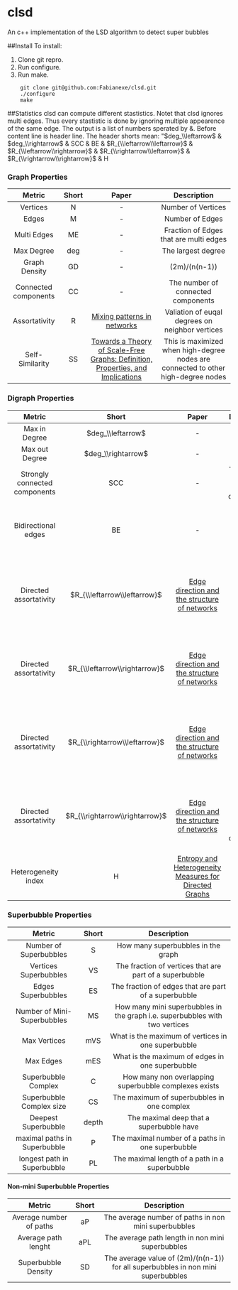 # clsd
An c++ implementation of the LSD algorithm to detect super bubbles

##Install
To install:
1. Clone git repro.
2. Run configure.
3. Run make.
```
    git clone git@github.com:Fabianexe/clsd.git
    ./configure 
	make
```
##Statistics
clsd can compute different stastistics.
Notet that clsd ignores multi edges. Thus every stastistic is done by ignoring multiple appearence of the same edge.
The output is a list of numbers sperated by &.
Before content line is header line. The header shorts mean:
"$deg_\\leftarrow$ & $deg_\\rightarrow$ & SCC & BE & $R_{\\leftarrow\\leftarrow}$ & $R_{\\leftarrow\\rightarrow}$ & $R_{\\rightarrow\\leftarrow}$ & $R_{\\rightarrow\\rightarrow}$ & H

### Graph Properties
| Metric                      | Short       | Paper    | Description    |
|:---------------------------:|:-----------:|:--------:|:--------------:|
|Vertices                     | N           | -        | Number of Vertices  |
|Edges                        | M           | -        | Number of Edges  |
|Multi Edges                  | ME          | -        | Fraction of Edges that are multi edges |
|Max Degree                   | deg         | -        | The largest degree  |
|Graph Density                | GD          | -        | (2m)/(n(n-1))  |
|Connected components         | CC          | -        | The number of connected components|
|Assortativity                | R           | [Mixing patterns in networks](https://journals.aps.org/pre/pdf/10.1103/PhysRevE.67.026126) | Valiation of euqal degrees on neighbor vertices 
|Self-Similarity              | SS          | [Towards a Theory of Scale-Free Graphs: Definition, Properties, and Implications](https://projecteuclid.org/download/pdf_1/euclid.im/1150477667) | This is maximized when high-degree nodes are connected to other high-degree nodes


### Digraph Properties
| Metric                      | Short       | Paper    | Description    |
|:---------------------------:|:-----------:|:--------:|:--------------:|
|Max in Degree                | $deg_\\leftarrow$       | -        | The largest inDegree  |
|Max out Degree               | $deg_\\rightarrow$      | -        | The largest outDegree  |
|Strongly connected components| SCC         | -        | The number of strongly connected components|
|Bidirectional edges          | BE          | -        | Fraction of the edges that have invertet edge in Each
|Directed assortativity       | $R_{\\leftarrow\\leftarrow}$        | [Edge direction and the structure of networks](https://www.pnas.org/content/pnas/107/24/10815.full.pdf) | Valiation of euqal degrees on neighbor vertices by comparing in- to in-degree
|Directed assortativity       | $R_{\\leftarrow\\rightarrow}$      | [Edge direction and the structure of networks](https://www.pnas.org/content/pnas/107/24/10815.full.pdf) | Valiation of euqal degrees on neighbor vertices by comparing in- to out-degree
|Directed assortativity       | $R_{\\rightarrow\\leftarrow}$      | [Edge direction and the structure of networks](https://www.pnas.org/content/pnas/107/24/10815.full.pdf) | Valiation of euqal degrees on neighbor vertices by comparing out- to in-degree
|Directed assortativity       | $R_{\\rightarrow\\rightarrow}$     | [Edge direction and the structure of networks](https://www.pnas.org/content/pnas/107/24/10815.full.pdf) | Valiation of euqal degrees on neighbor vertices by comparing out- to out-degree
|Heterogeneity index          | H           | [Entropy and Heterogeneity Measures for Directed Graphs](https://link.springer.com/chapter/10.1007/978-3-642-39140-8_15) | Entropy of neighbor degrees 

### Superbubble Properties
| Metric                      | Short        | Description    |
|:---------------------------:|:------------:|:--------------:|
| Number of Superbubbles      | S            | How many superbubbles in the graph
| Vertices Superbubbles       | VS           | The fraction of vertices that are part of a superbubble
| Edges Superbubbles          | ES           | The fraction of edges that are part of a superbubble
| Number of Mini-Superbubbles | MS           | How many mini superbubbles in the graph i.e. superbubbles with two vertices
| Max Vertices                | mVS          | What is the maximum of vertices in one superbubble
| Max Edges                   | mES          | What is the maximum of edges in one superbubble
| Superbubble Complex         | C            | How many non overlapping superbubble complexes exists
| Superbubble Complex size    | CS           | The maximum of superbubbles in one complex
| Deepest Superbubble         | depth        | The maximal deep that a superbubble have
| maximal paths in Superbubble| P            | The maximal number of a paths in one superbubble
| longest path in Superbubble | PL           | The maximal length of a path in a superbubble

#### Non-mini Superbubble Properties
| Metric                      | Short        | Description    |
|:---------------------------:|:------------:|:--------------:|
| Average number of paths     | aP           | The average number of paths in non mini superbubbles
| Average path lenght         | aPL          | The average path length  in non mini superbubbles
| Superbubble Density         | SD           | The average value of (2m)/(n(n-1)) for all superbubbles  in non mini superbubbles
